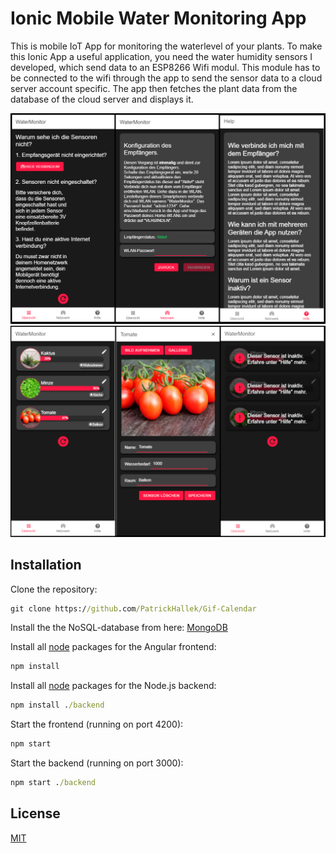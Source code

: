# Ionic Mobile Water Monitoring App

This is mobile IoT App for monitoring the waterlevel of your plants.
To make this Ionic App a useful application, you need the water humidity sensors I developed, which send data to an ESP8266 Wifi modul. This module has to be connected to the wifi through the app to send the sensor data to a cloud server account specific. The app then fetches the plant data from the database of the cloud server and displays it.

![Ionic App](https://raw.githubusercontent.com/PatrickHallek/Water-Monitor/master/src/assets/Watermonitor-1.png)
![Ionic App](https://raw.githubusercontent.com/PatrickHallek/Water-Monitor/master/src/assets/Watermonitor-2.png)

## Installation

Clone the repository:

```cmd
git clone https://github.com/PatrickHallek/Gif-Calendar
```

Install the the NoSQL-database from here: [MongoDB](https://www.mongodb.com/download-center/community)

Install all [node](https://nodejs.org/en/) packages for the Angular frontend:

```cmd
npm install
```

Install all [node](https://nodejs.org/en/) packages for the Node.js backend:

```cmd
npm install ./backend
```

Start the frontend (running on port 4200):

```cmd
npm start
```

Start the backend (running on port 3000):

```cmd
npm start ./backend
```

## License

[MIT](https://choosealicense.com/licenses/mit/)
